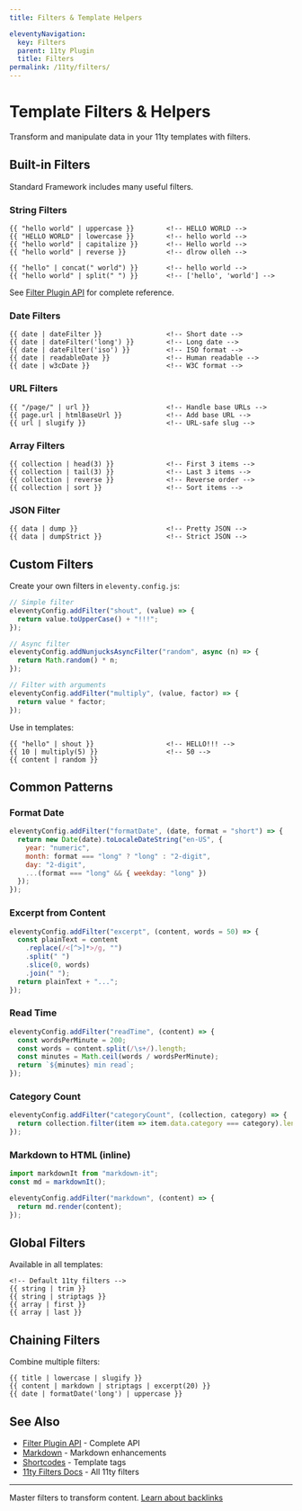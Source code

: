 ```yaml
---
title: Filters & Template Helpers

eleventyNavigation:
  key: Filters
  parent: 11ty Plugin
  title: Filters
permalink: /11ty/filters/
---
```


# Template Filters & Helpers

Transform and manipulate data in your 11ty templates with filters.

## Built-in Filters

Standard Framework includes many useful filters.

### String Filters

```nunjucks
{{ "hello world" | uppercase }}        <!-- HELLO WORLD -->
{{ "HELLO WORLD" | lowercase }}        <!-- hello world -->
{{ "hello world" | capitalize }}       <!-- Hello world -->
{{ "hello world" | reverse }}          <!-- dlrow olleh -->

{{ "hello" | concat(" world") }}       <!-- hello world -->
{{ "hello world" | split(" ") }}       <!-- ['hello', 'world'] -->
```

See [Filter Plugin API](/docs/eleventy-filter-plugin/) for complete reference.

### Date Filters

```nunjucks
{{ date | dateFilter }}                <!-- Short date -->
{{ date | dateFilter('long') }}        <!-- Long date -->
{{ date | dateFilter('iso') }}         <!-- ISO format -->
{{ date | readableDate }}              <!-- Human readable -->
{{ date | w3cDate }}                   <!-- W3C format -->
```

### URL Filters

```nunjucks
{{ "/page/" | url }}                   <!-- Handle base URLs -->
{{ page.url | htmlBaseUrl }}           <!-- Add base URL -->
{{ url | slugify }}                    <!-- URL-safe slug -->
```

### Array Filters

```nunjucks
{{ collection | head(3) }}             <!-- First 3 items -->
{{ collection | tail(3) }}             <!-- Last 3 items -->
{{ collection | reverse }}             <!-- Reverse order -->
{{ collection | sort }}                <!-- Sort items -->
```

### JSON Filter

```nunjucks
{{ data | dump }}                      <!-- Pretty JSON -->
{{ data | dumpStrict }}                <!-- Strict JSON -->
```

## Custom Filters

Create your own filters in `eleventy.config.js`:

```javascript
// Simple filter
eleventyConfig.addFilter("shout", (value) => {
  return value.toUpperCase() + "!!!";
});

// Async filter
eleventyConfig.addNunjucksAsyncFilter("random", async (n) => {
  return Math.random() * n;
});

// Filter with arguments
eleventyConfig.addFilter("multiply", (value, factor) => {
  return value * factor;
});
```

Use in templates:

```nunjucks
{{ "hello" | shout }}                  <!-- HELLO!!! -->
{{ 10 | multiply(5) }}                 <!-- 50 -->
{{ content | random }}
```

## Common Patterns

### Format Date

```javascript
eleventyConfig.addFilter("formatDate", (date, format = "short") => {
  return new Date(date).toLocaleDateString("en-US", {
    year: "numeric",
    month: format === "long" ? "long" : "2-digit",
    day: "2-digit",
    ...(format === "long" && { weekday: "long" })
  });
});
```

### Excerpt from Content

```javascript
eleventyConfig.addFilter("excerpt", (content, words = 50) => {
  const plainText = content
    .replace(/<[^>]*>/g, "")
    .split(" ")
    .slice(0, words)
    .join(" ");
  return plainText + "...";
});
```

### Read Time

```javascript
eleventyConfig.addFilter("readTime", (content) => {
  const wordsPerMinute = 200;
  const words = content.split(/\s+/).length;
  const minutes = Math.ceil(words / wordsPerMinute);
  return `${minutes} min read`;
});
```

### Category Count

```javascript
eleventyConfig.addFilter("categoryCount", (collection, category) => {
  return collection.filter(item => item.data.category === category).length;
});
```

### Markdown to HTML (inline)

```javascript
import markdownIt from "markdown-it";
const md = markdownIt();

eleventyConfig.addFilter("markdown", (content) => {
  return md.render(content);
});
```

## Global Filters

Available in all templates:

```nunjucks
<!-- Default 11ty filters -->
{{ string | trim }}
{{ string | striptags }}
{{ array | first }}
{{ array | last }}
```

## Chaining Filters

Combine multiple filters:

```nunjucks
{{ title | lowercase | slugify }}
{{ content | markdown | striptags | excerpt(20) }}
{{ date | formatDate('long') | uppercase }}
```

## See Also

- [Filter Plugin API](/docs/eleventy-filter-plugin/) - Complete API
- [Markdown](/11ty/markdown/) - Markdown enhancements
- [Shortcodes](/docs/eleventy-shortcode-plugin/) - Template tags
- [11ty Filters Docs](https://www.11ty.dev/docs/filters/) - All 11ty filters

---

Master filters to transform content. [Learn about backlinks](/11ty/backlinks/)
